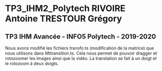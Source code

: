 # TP3_IHM2_Polytech RIVOIRE Antoine TRESTOUR Grégory

## TP3 IHM Avancée - INFO5 Polytech - 2019-2020

Nous avons modifié les fichiers transfo.ts (modification de la matrice) que nous utilisons dans  Mttransition.ts.
Cela nous permet de pouvoir dragger et rotozoomer les images ainsi que la vidéo.
La translation se fait à un doigt et le rotozoom à deux doigts.

